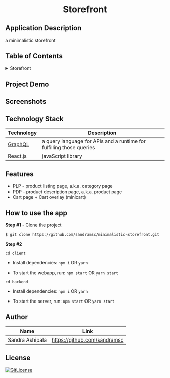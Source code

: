 <!-- PROJECT TITLE -->
  <h1 align="center">Storefront</h1>

## Application Description

a minimalistic storefront

## Table of Contents

<details>
<summary>Storefront</summary>

- [Application Description](#application-description)
- [Table of Contents](#table-of-contents)
- [Project Demo](#demo)
- [Screenshots](#screenshots)
- [Technology Stack](#technology-stack)
- [Features](#features)
- [How to use the app](#how-to-use-the-app)
- [Author](#author)
- [License](#license)

</details>

## Project Demo

<!--Explore the [App](..)-->

## Screenshots

## Technology Stack

| Technology   | Description                                                              |
| ------------ | ------------------------------------------------------------------------ |
|[GraphQL](https://github.com/scandiweb/junior-react-endpoint) | a query language for APIs and a runtime for fulfilling those queries  |
| React.js     | javaScript library                                                       |


## Features
- PLP - product listing page, a.k.a. category page
- PDP - product description page, a.k.a. product page
- Cart page + Cart overlay (minicart)

## How to use the app

**Step #1** - Clone the project

```bash
$ git clone https://github.com/sandramsc/minimalistic-storefront.git
```

**Step #2**

```
cd client
```

- Install dependencies: `npm i` OR  `yarn`

- To start the webapp, run: `npm start` OR `yarn start`

```
cd backend
```
- Install dependencies: `npm i` OR  `yarn`

- To start the server, run: `npm start` OR `yarn start`

## Author
| Name   |               Link                                                |
| ------------ | ------------------------------------------------------------------------ |
| Sandra Ashipala      | https://github.com/sandramsc                                 |


## License

[![GitLicense](https://img.shields.io/badge/License-Apache-lime.svg)](https://github.com/sandramsc/SCANDIWEB-Junior-Developer-Test/blob/main/LICENSE)

